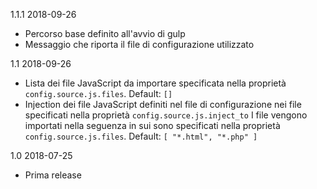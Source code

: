 1.1.1 	2018-09-26
-	Percorso base definito all'avvio di gulp
-	Messaggio che riporta il file di configurazione utilizzato

1.1 	2018-09-26
-	Lista dei file JavaScript da importare specificata nella proprietà `config.source.js.files`.
	Default: `[]`
-	Injection dei file JavaScript definiti nel file di configurazione nei file specificati nella proprietà `config.source.js.inject_to`
	I file vengono importati nella seguenza in sui sono specificati nella proprietà `config.source.js.files`.
	Default: `[ "*.html", "*.php" ]`

1.0		2018-07-25
-	Prima release